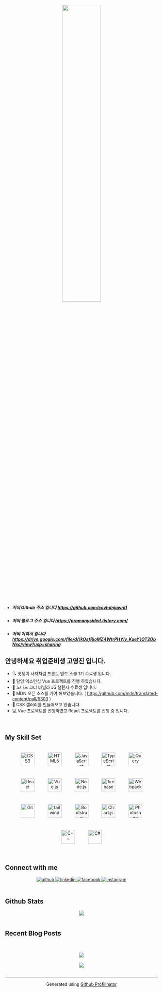 <div align="center">
<img src="https://rishavanand.github.io/static/images/greetings.gif" align="center" style="width: 50%" />
</div>  
  

- ##### 저의 Github 주소 입니다 https://github.com/eovhdnjawm1  
- ##### 저의 블로그 주소 입니다 https://promanysided.tistory.com/
- ##### 저의 이력서 입니다 https://drive.google.com/file/d/1kOsfRloMZ4WtrPHYlv_KueY1OT2ObNxc/view?usp=sharing
  
## 안녕하세요 취업준비생 고영진 입니다.
- 🔍 멋쟁이 사자처럼 프론트 앤드 스쿨 1기 수료생 입니다.
- 🧾 탈잉 익스턴십 Vue 프로젝트를 진행 하였습니다.
- 🧾 노마드 코더 바닐라 JS 챌린지 수료생 입니다.
- 🧾 MDN 오픈 소스를 기여 해보았습니다. ( https://github.com/mdn/translated-content/pull/5303 )
- 📙 CSS 갤러리를 만들어보고 있습니다.
- 💻 Vue 프로젝트를 진행하였고 React 프로젝트를 진행 중 입니다.

<br/>  


## My Skill Set  
 
<div align="center">  
<img style="margin: 20px" src="https://profilinator.rishav.dev/skills-assets/css3-original-wordmark.svg" alt="CSS3" height="45" />  
<img style="margin: 20px" src="https://profilinator.rishav.dev/skills-assets/html5-original-wordmark.svg" alt="HTML5" height="45" />  
<img style="margin: 20px" src="https://profilinator.rishav.dev/skills-assets/javascript-original.svg" alt="JavaScript" height="45" />  
<img style="margin: 20px" src="https://profilinator.rishav.dev/skills-assets/typescript-original.svg" alt="TypeScript" height="45" />  
<img style="margin: 20px" src="https://profilinator.rishav.dev/skills-assets/jquery.png" alt="jQuery" height="45" />  
<img style="margin: 20px" src="https://profilinator.rishav.dev/skills-assets/react-original-wordmark.svg" alt="React" height="45" />  
<img style="margin: 20px" src="https://profilinator.rishav.dev/skills-assets/vuejs-original-wordmark.svg" alt="Vue.js" height="45" />  
<img style="margin: 20px" src="https://profilinator.rishav.dev/skills-assets/nodejs-original-wordmark.svg" alt="Node.js" height="45" />  
<img style="margin: 20px" src="https://profilinator.rishav.dev/skills-assets/firebase.png" alt="firebase" height="45" />  
<img style="margin: 20px" src="https://profilinator.rishav.dev/skills-assets/webpack-original.svg" alt="Webpack" height="45" />  
<img style="margin: 20px" src="https://profilinator.rishav.dev/skills-assets/git-scm-icon.svg" alt="Git" height="45" />  
<img style="margin: 20px" src="https://upload.wikimedia.org/wikipedia/commons/thumb/d/d5/Tailwind_CSS_Logo.svg/2048px-Tailwind_CSS_Logo.svg.png" alt="tailwind" height="45" />  
<img style="margin: 20px" src="https://profilinator.rishav.dev/skills-assets/bootstrap-plain.svg" alt="Bootstrap" height="45" />  
<img style="margin: 20px" src="https://profilinator.rishav.dev/skills-assets/logo-title.svg" alt="Chart.js" height="45" />  
<img style="margin: 20px" src="https://profilinator.rishav.dev/skills-assets/photoshop-plain.svg" alt="Photoshop" height="45" />    
<img style="margin: 20px" src="https://profilinator.rishav.dev/skills-assets/cplusplus-original.svg" alt="C++" height="45" />  
<img style="margin: 20px" src="https://profilinator.rishav.dev/skills-assets/csharp-original.svg" alt="C#" height="45" />  
</div>



<br/>  


## Connect with me  
<div align="center">
<a href="https://github.com/rishavanand" target="_blank">
<img src=https://img.shields.io/badge/github-%2324292e.svg?&style=for-the-badge&logo=github&logoColor=white alt=github style="margin-bottom: 5px;" />
</a>
<a href="https://linkedin.com/in/rishavanand" target="_blank">
<img src=https://img.shields.io/badge/linkedin-%231E77B5.svg?&style=for-the-badge&logo=linkedin&logoColor=white alt=linkedin style="margin-bottom: 5px;" />
</a>
<a href="https://www.facebook.com/iamrishavanand" target="_blank">
<img src=https://img.shields.io/badge/facebook-%232E87FB.svg?&style=for-the-badge&logo=facebook&logoColor=white alt=facebook style="margin-bottom: 5px;" />
</a>
<a href="https://instagram.com/iamrishavanand" target="_blank">
<img src=https://img.shields.io/badge/instagram-%23000000.svg?&style=for-the-badge&logo=instagram&logoColor=white alt=instagram style="margin-bottom: 5px;" />
</a>  
</div>  
  

<br/>  


## Github Stats  
<div align="center"><img src="https://github-readme-stats.vercel.app/api?username=eovhdnjawm1&show_icons=true&count_private=true&hide_border=true" align="center" /></div>  

<br/>  


## Recent Blog Posts  
  

<br/>  

  

<br/>  

<div align="center">
<img src="https://komarev.com/ghpvc/?username=rishavanand&&style=flat-square" align="center" />
</div>  
  

<br/>  

<div align="center">
            <a href="https://www.buymeacoffee.com/rishavanand" target="_blank" style="display: inline-block;">
                <img
                    src="https://img.shields.io/badge/Donate-Buy%20Me%20A%20Coffee-orange.svg?style=flat-square" 
                    align="center"
                />
            </a></div>
<br />

----
<div align="center">Generated using <a href="https://profilinator.rishav.dev/" target="_blank">Github Profilinator</a></div>
